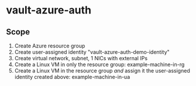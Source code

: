 # vault-azure-auth

## Scope

1. Create Azure resource group
1. Create user-assigned identity "vault-azure-auth-demo-identity"
1. Create virtual network, subnet, 1 NICs with external IPs
1. Create a Linux VM in only the resource group: example-machine-in-rg
1. Create a Linux VM in the resource group *and* assign it the user-assigned identity created above: example-machine-in-ua

